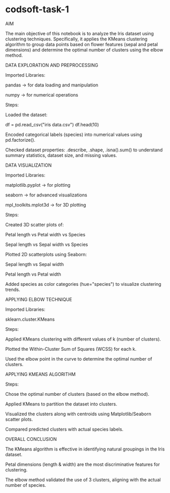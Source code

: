 # codsoft-task-1
AIM

The main objective of this notebook is to analyze the Iris dataset using clustering techniques. Specifically, it applies the KMeans clustering algorithm to group data points based on flower features (sepal and petal dimensions) and determine the optimal number of clusters using the elbow method.

DATA EXPLORATION AND PREPROCESSING

Imported Libraries:

pandas → for data loading and manipulation

numpy → for numerical operations

Steps:

Loaded the dataset:

df = pd.read_csv("iris data.csv")
df.head(10)


Encoded categorical labels (species) into numerical values using pd.factorize().

Checked dataset properties: .describe, .shape, .isna().sum() to understand summary statistics, dataset size, and missing values.

DATA VISUALIZATION

Imported Libraries:

matplotlib.pyplot → for plotting

seaborn → for advanced visualizations

mpl_toolkits.mplot3d → for 3D plotting

Steps:

Created 3D scatter plots of:

Petal length vs Petal width vs Species

Sepal length vs Sepal width vs Species

Plotted 2D scatterplots using Seaborn:

Sepal length vs Sepal width

Petal length vs Petal width

Added species as color categories (hue="species") to visualize clustering trends.

APPLYING ELBOW TECHNIQUE

Imported Libraries:

sklearn.cluster.KMeans

Steps:

Applied KMeans clustering with different values of k (number of clusters).

Plotted the Within-Cluster Sum of Squares (WCSS) for each k.

Used the elbow point in the curve to determine the optimal number of clusters.

APPLYING KMEANS ALGORITHM

Steps:

Chose the optimal number of clusters (based on the elbow method).

Applied KMeans to partition the dataset into clusters.

Visualized the clusters along with centroids using Matplotlib/Seaborn scatter plots.

Compared predicted clusters with actual species labels.

OVERALL CONCLUSION

The KMeans algorithm is effective in identifying natural groupings in the Iris dataset.

Petal dimensions (length & width) are the most discriminative features for clustering.

The elbow method validated the use of 3 clusters, aligning with the actual number of species.
